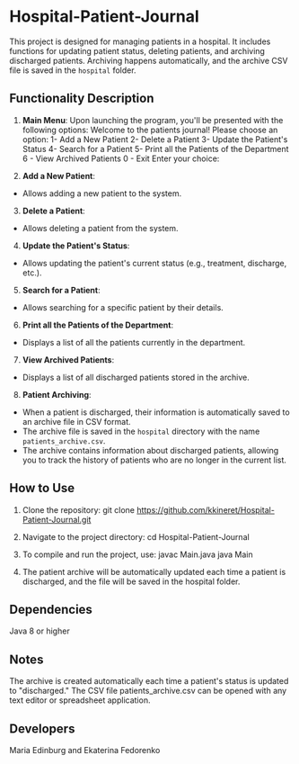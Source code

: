 # Hospital-Patient-Journal
This project is designed for managing patients in a hospital. It includes functions for updating patient status, deleting patients, and archiving discharged patients. Archiving happens automatically, and the archive CSV file is saved in the `hospital` folder.

## Functionality Description

1. **Main Menu**:
   Upon launching the program, you'll be presented with the following options:
Welcome to the patients journal! Please choose an option: 
1- Add a New Patient 
2- Delete a Patient 
3- Update the Patient's Status 
4- Search for a Patient 
5- Print all the Patients of the Department 
6 - View Archived Patients 
0 - Exit Enter your choice:

2. **Add a New Patient**:
- Allows adding a new patient to the system.

3. **Delete a Patient**:
- Allows deleting a patient from the system.

4. **Update the Patient's Status**:
- Allows updating the patient's current status (e.g., treatment, discharge, etc.).

5. **Search for a Patient**:
- Allows searching for a specific patient by their details.

6. **Print all the Patients of the Department**:
- Displays a list of all the patients currently in the department.

7. **View Archived Patients**:
- Displays a list of all discharged patients stored in the archive.

8. **Patient Archiving**:
- When a patient is discharged, their information is automatically saved to an archive file in CSV format.
- The archive file is saved in the `hospital` directory with the name `patients_archive.csv`.
- The archive contains information about discharged patients, allowing you to track the history of patients who are no longer in the current list.

## How to Use

1. Clone the repository:
git clone https://github.com/kkineret/Hospital-Patient-Journal.git

2. Navigate to the project directory:
cd Hospital-Patient-Journal

3. To compile and run the project, use:
javac Main.java
java Main

4. The patient archive will be automatically updated each time a patient is discharged, and the file will be saved in the hospital folder.

## Dependencies

Java 8 or higher
## Notes

The archive is created automatically each time a patient's status is updated to "discharged."
The CSV file patients_archive.csv can be opened with any text editor or spreadsheet application.

## Developers
Maria Edinburg and Ekaterina Fedorenko




